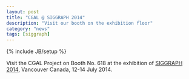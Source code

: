 ```yaml
---
layout: post
title: "CGAL @ SIGGRAPH 2014"
description: "Visit our booth on the exhibition floor"
category: "news"
tags: [siggraph]
---
```

{% include JB/setup %}

Visit the CGAL Project on Booth No. 618 at the exhibition of <a href="http://s2014.siggraph.org/">SIGGRAPH 2014</a>,
Vancouver Canada, 12-14 July 2014.
